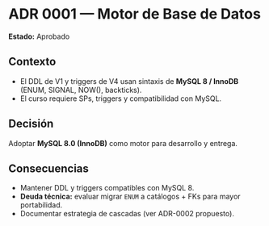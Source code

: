 # ADR 0001 — Motor de Base de Datos
**Estado:** Aprobado

## Contexto
- El DDL de V1 y triggers de V4 usan sintaxis de **MySQL 8 / InnoDB** (ENUM, SIGNAL, NOW(), backticks).
- El curso requiere SPs, triggers y compatibilidad con MySQL.

## Decisión
Adoptar **MySQL 8.0 (InnoDB)** como motor para desarrollo y entrega.

## Consecuencias
- Mantener DDL y triggers compatibles con MySQL 8.
- **Deuda técnica:** evaluar migrar `ENUM` a catálogos + FKs para mayor portabilidad.
- Documentar estrategia de cascadas (ver ADR-0002 propuesto).
